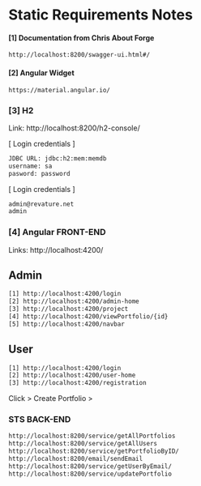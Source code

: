 # Static Requirements Notes

#### [1] Documentation from Chris About Forge
`http://localhost:8200/swagger-ui.html#/`

#### [2] Angular Widget
`https://material.angular.io/`

### [3] H2
Link: http://localhost:8200/h2-console/

[ Login credentials ]
```sh
JDBC URL: jdbc:h2:mem:memdb
username: sa
pasword: password
```

[ Login credentials ]
```sh
admin@revature.net
admin
```

### [4] Angular FRONT-END
Links: http://localhost:4200/

## Admin
```sh
[1] http://localhost:4200/login
[2] http://localhost:4200/admin-home
[3] http://localhost:4200/project
[4] http://localhost:4200/viewPortfolio/{id}
[5] http://localhost:4200/navbar
```

## User
```sh
[1] http://localhost:4200/login
[2] http://localhost:4200/user-home
[3] http://localhost:4200/registration 
```
 
 Click > Create Portfolio > 
 
 
### STS BACK-END
 ```sh
http://localhost:8200/service/getAllPortfolios
http://localhost:8200/service/getAllUsers
http://localhost:8200/service/getPortfolioByID/
http://localhost:8200/email/sendEmail
http://localhost:8200/service/getUserByEmail/
http://localhost:8200/service/updatePortfolio
 ```



